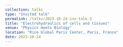 ```yaml
---
collection: talks
type: "Invited talk"
permalink: /talks/2023-10-24-inv-talk-3
title: "Electrohydraulics of cells and tissues"
venue: "Physics meets Biology"
location: "Rice Global Paris Center, Paris, France"
date: 2023-10-24
---
```

